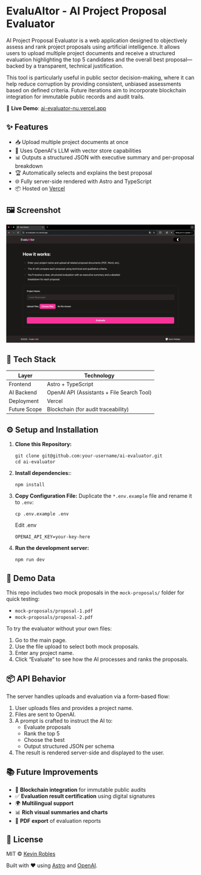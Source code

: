 # EvaluAItor - AI Project Proposal Evaluator

AI Project Proposal Evaluator is a web application designed to objectively assess and rank project proposals using artificial intelligence. It allows users to upload multiple project documents and receive a structured evaluation highlighting the top 5 candidates and the overall best proposal—backed by a transparent, technical justification.

This tool is particularly useful in public sector decision-making, where it can help reduce corruption by providing consistent, unbiased assessments based on defined criteria. Future iterations aim to incorporate blockchain integration for immutable public records and audit trails.

🚀 **Live Demo**: [ai-evaluator-nu.vercel.app](https://ai-evaluator-nu.vercel.app/)

## ✨ Features

- 📥 Upload multiple project documents at once
- 🧠 Uses OpenAI's LLM with vector store capabilities
- 📊 Outputs a structured JSON with executive summary and per-proposal breakdown
- 🏆 Automatically selects and explains the best proposal
- 🌐 Fully server-side rendered with Astro and TypeScript
- 📦 Hosted on [Vercel](https://vercel.com)

## 🖼️ Screenshot

![EvaluAItor Screenshot](https://github.com/kevinronu/ai-evaluator/blob/main/screenshot.webp?raw=true)

## 📁 Tech Stack

| Layer       | Technology     |
|-------------|----------------|
| Frontend    | Astro + TypeScript |
| AI Backend  | OpenAI API (Assistants + File Search Tool) |
| Deployment  | Vercel         |
| Future Scope| Blockchain (for audit traceability) |

## ⚙️ Setup and Installation

1. **Clone this Repository:**
   ```shell
   git clone git@github.com:your-username/ai-evaluator.git
   cd ai-evaluator
   ```

2. **Install dependencies:**:
   ```shell
   npm install
   ```

3. **Copy Configuration File:**
   Duplicate the `*.env.example` file and rename it to `.env`:

   ```shell
   cp .env.example .env
   ```

   Edit .env

   ```env
   OPENAI_API_KEY=your-key-here
   ```

4. **Run the development server:**
   ```shell
   npm run dev
   ```

## 🧪 Demo Data

This repo includes two mock proposals in the `mock-proposals/` folder for quick testing:

- `mock-proposals/proposal-1.pdf`
- `mock-proposals/proposal-2.pdf`

To try the evaluator without your own files:

1. Go to the main page.
2. Use the file upload to select both mock proposals.
3. Enter any project name.
4. Click “Evaluate” to see how the AI processes and ranks the proposals.

## 📦 API Behavior

The server handles uploads and evaluation via a form-based flow:

1. User uploads files and provides a project name.
2. Files are sent to OpenAI.
3. A prompt is crafted to instruct the AI to:
   - Evaluate proposals
   - Rank the top 5
   - Choose the best
   - Output structured JSON per schema
4. The result is rendered server-side and displayed to the user.

## 📚 Future Improvements

- 🔗 **Blockchain integration** for immutable public audits
- ✅ **Evaluation result certification** using digital signatures
- 🌍 **Multilingual support**
- 📊 **Rich visual summaries and charts**
- 📜 **PDF export** of evaluation reports

## 📄 License

MIT © [Kevin Robles](https://www.linkedin.com/in/kevinronu/)

Built with ❤️ using [Astro](https://astro.build) and [OpenAI](https://openai.com).